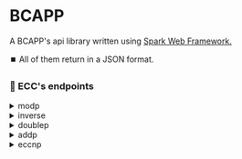 # BCAPP
 A BCAPP's api library written using [Spark Web Framework.](https://sparkjava.com/)
 
 :stop_button: All of them return in a JSON format.
 
 ### :bookmark: ECC's endpoints
 
<details><summary>modp</summary><p>
 
It has the same parameters meaning from Ecc.modp(BigInteger n, BigInteger p1). [See java file.](https://github.com/carlosamcruz/BCAPP/blob/master/app/src/main/java/com/nibblelinx/BCAPP/Ecc.java#L47)
 
#### HTTP Request

```
GET https://bcapp-spark.herokuapp.com/modp/<n>/<p1>
```
 #### URL Parameters

| Parameter  |  Description  |
| --- | --- |
|  n |  Big Integer |
|  p1 |  Big Integer |

</p>

</details>

<details><summary>inverse</summary><p>
 
It has the same parameters meaning from Ecc.inverse(BigInteger r, BigInteger p). [See java file.](https://github.com/carlosamcruz/BCAPP/blob/master/app/src/main/java/com/nibblelinx/BCAPP/Ecc.java#L54)
 
#### HTTP Request

```
GET https://bcapp-spark.herokuapp.com/inverse/<r>/<p>
```
 #### URL Parameters

| Parameter  |  Description  |
| --- | --- |
|  r |  Big Integer |
|  p |  Big Integer |

</p>

</details>

<details><summary>doublep</summary><p>
 
It has the same parameters meaning from Ecc.doublep(BigInteger x, BigInteger y). [See java file.](https://github.com/carlosamcruz/BCAPP/blob/master/app/src/main/java/com/nibblelinx/BCAPP/Ecc.java#L81)
 
#### HTTP Request

```
GET https://bcapp-spark.herokuapp.com/doublep/<x>/<y>
```
 #### URL Parameters

| Parameter  |  Description  |
| --- | --- |
|  x |  Big Integer |
|  y |  Big Integer |

</p>

</details>

<details><summary>addp</summary><p>
 
It has the same parameters meaning from Ecc.addp(BigInteger x1, BigInteger y1, BigInteger x2, BigInteger y2). [See java file.](https://github.com/carlosamcruz/BCAPP/blob/master/app/src/main/java/com/nibblelinx/BCAPP/Ecc.java#L96)
 
#### HTTP Request

```
GET https://bcapp-spark.herokuapp.com/addp/<x1>/<y1>/<x2>/<y2>
```
 #### URL Parameters

| Parameter  |  Description  |
| --- | --- |
|  x1 |  Big Integer |
|  y1 |  Big Integer |
|  x2 |  Big Integer |
|  y2 |  Big Integer |

</p>

</details>

<details><summary>eccnp</summary><p>
 
It has the same parameters meaning from Ecc.eccnP(BigInteger n, BigInteger x, BigInteger y). [See java file.](https://github.com/carlosamcruz/BCAPP/blob/master/app/src/main/java/com/nibblelinx/BCAPP/Ecc.java#L128)
 
#### HTTP Request

```
GET https://bcapp-spark.herokuapp.com/eccnp/<n>/<x>/<y>
```
 #### URL Parameters

| Parameter  |  Description  |
| --- | --- |
|  n |  Big Integer |
|  x |  Big Integer |
|  y |  Big Integer |

</p>

</details>
